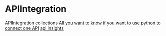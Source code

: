 # APIIntegration
APIIntegration collections
[All you want to know if you want to use python to connect one API](https://www.dataquest.io/blog/python-api-tutorial/)
[api insights](https://www.safe.com/webinars/api-webinar-connecting-to-data/)
